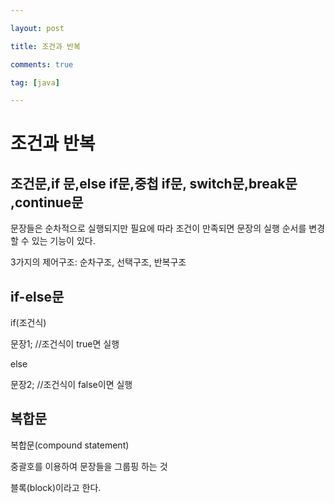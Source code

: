 ```yaml
---

layout: post

title: 조건과 반복

comments: true

tag: [java]

---
```


조건과 반복
===========

조건문,if 문,else if문,중첩 if문, switch문,break문 ,continue문
--------------------------------------------------------------

문장들은 순차적으로 실행되지만 필요에 따라 조건이 만족되면 문장의 실행 순서를 변경할 수 있는 기능이 있다.

3가지의 제어구조: 순차구조, 선택구조, 반복구조

if-else문
---------

if(조건식)

문장1; //조건식이 true면 실행

else

문장2; //조건식이 false이면 실행

복합문
------

복합문(compound statement)

중괄호를 이용하여 문장들을 그룹핑 하는 것

블록(block)이라고 한다.
